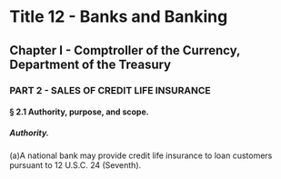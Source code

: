
# Title 12 - Banks and Banking
## Chapter I - Comptroller of the Currency, Department of the Treasury
### PART 2 - SALES OF CREDIT LIFE INSURANCE
#### § 2.1 Authority, purpose, and scope.
##### Authority.

(a)A national bank may provide credit life insurance to loan customers pursuant to 12 U.S.C. 24 (Seventh).

